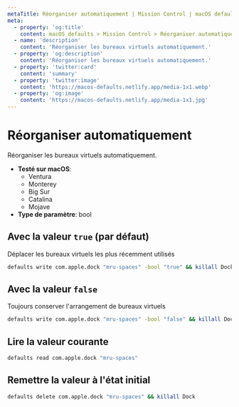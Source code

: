 ```yaml
---
metaTitle: Réorganiser automatiquement | Mission Control | macOS defaults
meta:
  - property: 'og:title'
    content: macOS defaults > Mission Control > Réorganiser automatiquement
  - name: 'description'
    content: 'Réorganiser les bureaux virtuels automatiquement.'
  - property: 'og:description'
    content: 'Réorganiser les bureaux virtuels automatiquement.'
  - property: 'twitter:card'
    content: 'summary'
  - property: 'twitter:image'
    content: 'https://macos-defaults.netlify.app/media-1x1.webp'
  - property: 'og:image'
    content: 'https://macos-defaults.netlify.app/media-1x1.jpg'
---
```


# Réorganiser automatiquement

Réorganiser les bureaux virtuels automatiquement.

<!-- break lists -->

- **Testé sur macOS**:
  - Ventura
  - Monterey
  - Big Sur
  - Catalina
  - Mojave
- **Type de paramètre**: bool

## Avec la valeur `true` (par défaut)

Déplacer les bureaux virtuels les plus récemment utilisés

```bash
defaults write com.apple.dock "mru-spaces" -bool "true" && killall Dock
```

## Avec la valeur `false`

Toujours conserver l'arrangement de bureaux virtuels

```bash
defaults write com.apple.dock "mru-spaces" -bool "false" && killall Dock
```

## Lire la valeur courante

```bash
defaults read com.apple.dock "mru-spaces"
```

## Remettre la valeur à l'état initial

```bash
defaults delete com.apple.dock "mru-spaces" && killall Dock
```
